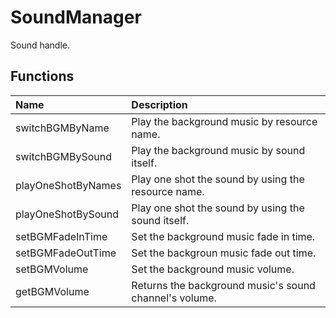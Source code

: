 # SoundManager

Sound handle.

## Functions

| Name | Description |
|:---|:---|
| switchBGMByName | Play the background music by resource name. |
| switchBGMBySound | Play the background music by sound itself. |
| playOneShotByNames | Play one shot the sound by using the resource name. |
| playOneShotBySound | Play one shot the sound by using the sound itself. |
| setBGMFadeInTime | Set the background music fade in time. |
| setBGMFadeOutTime | Set the backgroun music fade out time. |
| setBGMVolume | Set the background music volume. |
| getBGMVolume | Returns the background music's sound channel's volume. |
